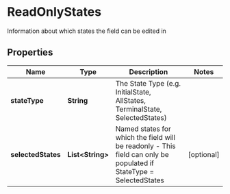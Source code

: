 

# ReadOnlyStates

Information about which states the field can be edited in

## Properties

| Name | Type | Description | Notes |
|------------ | ------------- | ------------- | -------------|
|**stateType** | **String** | The State Type (e.g. InitialState, AllStates, TerminalState, SelectedStates) |  |
|**selectedStates** | **List&lt;String&gt;** | Named states for which the field will be readonly - This field can only be populated if StateType &#x3D; SelectedStates |  [optional] |



